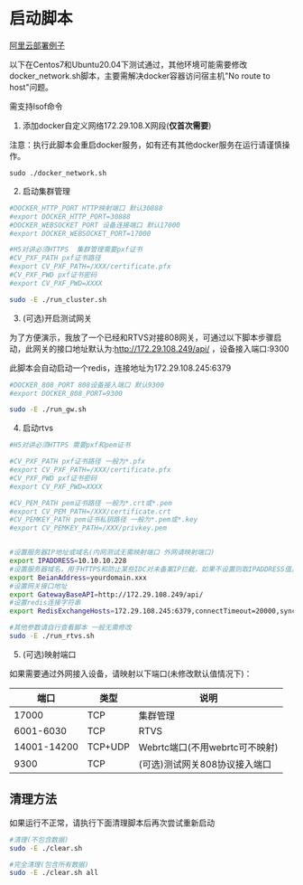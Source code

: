 # 启动脚本

[阿里云部署例子](https://blog.csdn.net/vanjoge/article/details/108319078)

以下在Centos7和Ubuntu20.04下测试通过，其他环境可能需要修改docker_network.sh脚本，主要需解决docker容器访问宿主机"No route to host"问题。

需支持lsof命令
1. 添加docker自定义网络172.29.108.X网段(**仅首次需要**)

注意：执行此脚本会重启docker服务，如有还有其他docker服务在运行请谨慎操作。
```
sudo ./docker_network.sh
```
2. 启动集群管理
```bash
#DOCKER_HTTP_PORT HTTP映射端口 默认30888
#export DOCKER_HTTP_PORT=30888
#DOCKER_WEBSOCKET_PORT 设备连接端口 默认17000
#export DOCKER_WEBSOCKET_PORT=17000

#H5对讲必须HTTPS  集群管理需要pxf证书
#CV_PXF_PATH pxf证书路径
#export CV_PXF_PATH=/XXX/certificate.pfx
#CV_PXF_PWD pxf证书密码
#export CV_PXF_PWD=XXXX

sudo -E ./run_cluster.sh
```
3. (可选)开启测试网关

为了方便演示，我放了一个已经和RTVS对接808网关，可通过以下脚本步骤启动，此网关的接口地址默认为:http://172.29.108.249/api/ ，设备接入端口:9300

此脚本会自动启动一个redis，连接地址为172.29.108.245:6379
``` bash
#DOCKER_808_PORT 808设备接入端口 默认9300
#export DOCKER_808_PORT=9300

sudo -E ./run_gw.sh
```


4. 启动rtvs
``` bash
#H5对讲必须HTTPS 需要pxf和pem证书

#CV_PXF_PATH pxf证书路径 一般为*.pfx
#export CV_PXF_PATH=/XXX/certificate.pfx
#CV_PXF_PWD pxf证书密码
#export CV_PXF_PWD=XXXX

#CV_PEM_PATH pem证书路径 一般为*.crt或*.pem
#export CV_PEM_PATH=/XXX/certificate.crt
#CV_PEMKEY_PATH pem证书私钥路径 一般为*.pem或*.key
#export CV_PEMKEY_PATH=/XXX/privkey.pem


#设置服务器IP地址或域名(内网测试无需映射端口 外网请映射端口)
export IPADDRESS=10.10.10.228
#设置服务器域名，用于HTTPS和防止某些IDC对未备案IP拦截，如果不设置则取IPADDRESS值。
export BeianAddress=yourdomain.xxx
#设置网关接口地址
export GatewayBaseAPI=http://172.29.108.249/api/
#设置redis连接字符串
export RedisExchangeHosts=172.29.108.245:6379,connectTimeout=20000,syncTimeout=20000,responseTimeout=20000

#其他参数请自行查看脚本 一般无需修改
sudo -E ./run_rtvs.sh
```

5. (可选)映射端口

如果需要通过外网接入设备，请映射以下端口(未修改默认值情况下)：

|  端口   | 类型  |说明|
|  ----  | ----  | ----  |
| 17000  | TCP  | 集群管理 |
| 6001-6030  | TCP  | RTVS |
| 14001-14200  | TCP+UDP  | Webrtc端口(不用webrtc可不映射) |
| 9300  | TCP  |(可选)测试网关808协议接入端口 |
  

## 清理方法

如果运行不正常，请执行下面清理脚本后再次尝试重新启动
``` bash
#清理(不包含数据)
sudo -E ./clear.sh

#完全清理(包含所有数据)
sudo -E ./clear.sh all
```